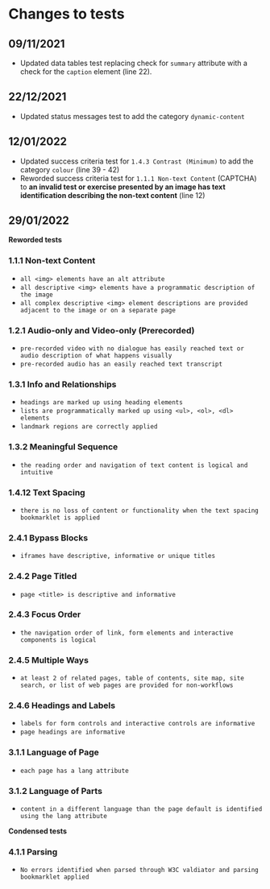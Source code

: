 # Changes to tests
## 09/11/2021
- Updated data tables test replacing check for `summary` attribute with a check for the `caption` element (line 22).
## 22/12/2021
- Updated status messages test to add the category `dynamic-content`
## 12/01/2022
- Updated success criteria test for `1.4.3 Contrast (Minimum)` to add the category `colour` (line 39 - 42)
- Reworded success criteria test for `1.1.1 Non-text Content` (CAPTCHA) to **an invalid test or exercise presented by an image has text identification describing the non-text content** (line  12)
## 29/01/2022
**Reworded tests**
### 1.1.1 Non-text Content
- `all <img> elements have an alt attribute`
- `all descriptive <img> elements have a programmatic description of the image`
- `all complex descriptive <img> element descriptions are provided adjacent to the image or on a separate page`

### 1.2.1 Audio-only and Video-only (Prerecorded)
- `pre-recorded video with no dialogue has easily reached text or audio description of what happens visually`
- `pre-recorded audio has an easily reached text transcript`

### 1.3.1 Info and Relationships
- `headings are marked up using heading elements`
- `lists are programmatically marked up using <ul>, <ol>, <dl> elements`
- `landmark regions are correctly applied`

### 1.3.2 Meaningful Sequence
- `the reading order and navigation of text content is logical and intuitive`

### 1.4.12 Text Spacing
- `there is no loss of content or functionality when the text spacing bookmarklet is applied`

### 2.4.1 Bypass Blocks
- `iframes have descriptive, informative or unique titles`

### 2.4.2 Page Titled
- `page <title> is descriptive and informative`

### 2.4.3 Focus Order
- `the navigation order of link, form elements and interactive components is logical`

### 2.4.5 Multiple Ways
- `at least 2 of related pages, table of contents, site map, site search, or list of web pages are provided for non-workflows`

### 2.4.6 Headings and Labels
- `labels for form controls and interactive controls are informative`
- `page headings are informative`

### 3.1.1 Language of Page
- `each page has a lang attribute`

### 3.1.2 Language of Parts
- `content in a different language than the page default is identified using the lang attribute`

**Condensed tests**
### 4.1.1 Parsing
- `No errors identified when parsed through W3C valdiator and parsing bookmarklet applied`
